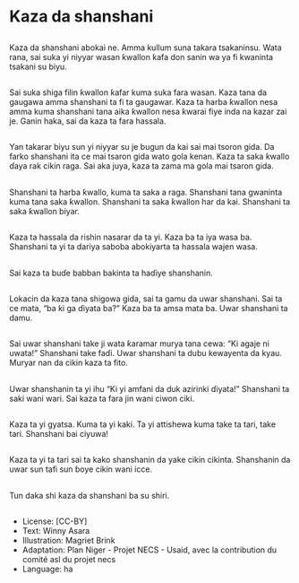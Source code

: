 # Kaza da shanshani

##
Kaza da shanshani abokai ne.
Amma kullum suna takara
tsakaninsu. Wata rana, sai suka yi
niyyar wasan ƙwallon ƙafa don
sanin wa ya fi kwaninta tsakani su
biyu.

##
Sai suka shiga filin ƙwallon ƙafar
kuma suka fara wasan. Kaza tana
da gaugawa amma shanshani ta fi
ta gaugawar. Kaza ta harba ƙwallon
nesa amma kuma shanshani tana
aika ƙwallon nesa ƙwarai fiye inda
na kazar zai je. Ganin haka, sai da
kaza ta fara hassala.

##
Ƴan takarar biyu sun yi niyyar
su je bugun da kai sai mai tsoron
gida. Da farko shanshani ita ce mai
tsaron gida wato gola kenan. Kaza
ta saka ƙwallo ɗaya rak cikin raga.
Sai aka juya, kaza ta zama ma gola
mai tsaron gida.

##
Shanshani ta harba ƙwallo, kuma ta
saka a raga. Shanshani tana
gwaninta kuma tana saka ƙwallon.
Shanshani ta saka ƙwallon har da
kai. Shanshani ta saka ƙwallon biyar.

##
Kaza ta hassala da rishin nasarar da
ta yi. Kaza ba ta iya wasa ba.
Shanshani ta yi ta dariya saboba
abokiyarta ta hassala wajen wasa.

##
Sai kaza ta buɗe babban bakinta ta
haɗiye shanshanin.

##
Lokacin da kaza tana shigowa gida,
sai ta gamu da uwar shanshani. Sai
ta ce mata, “ba ki ga ɗiyata ba?”
Kaza ba ta amsa mata ba. Uwar
shanshani ta damu.

##
Sai uwar shanshani take ji wata
ƙaramar murya tana cewa: “Ki
agaje ni uwata!” Shanshani take
faɗi.
Uwar shanshani ta dubu kewayenta
da kyau. Muryar nan da cikin kaza
ta fito.

##
Uwar shanshanin ta yi ihu “Ki yi
amfani da duk azirinki ɗiyata!”
Shanshani ta saki wani wari. Sai
kaza ta fara jin wani ciwon ciki.

##
Kaza ta yi gyatsa. Kuma ta yi kaki.
Ta yi attishewa kuma take ta tari,
take tari. Shanshani bai ciyuwa!

##
Kaza ta yi ta tari sai ta kako
shanshanin da yake cikin cikinta.
Shanshanin da uwar sun tafi sun
ɓoye cikin wani icce.

##
Tun daka shi kaza da shanshani ba
su shiri.

##
* License: [CC-BY]
* Text: Winny Asara
* Illustration: Magriet Brink
* Adaptation: Plan Niger - Projet NECS - Usaid, avec la contribution du comité asl du projet necs
* Language: ha
